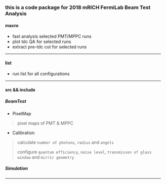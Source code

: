 ### this is a code package for 2018 mRICH FermiLab Beam Test Analysis

#### macro
- fast analysis selected PMT/MPPC runs
- plot tdc QA for selected runs
- extract pre-tdc cut for selected runs

---------------

#### list
- run list for all configurations

---------------

#### src && include

##### BeamTest
- PixelMap
> pixel maps of PMT & MPPC
- Calibration
> calculate `number of photons`, `radius` and `angels`
>
> configure `quantum efficiency`, `noise level`, `transmisson of glass window` and `mirrir geometry`

##### Simulation

---------------

